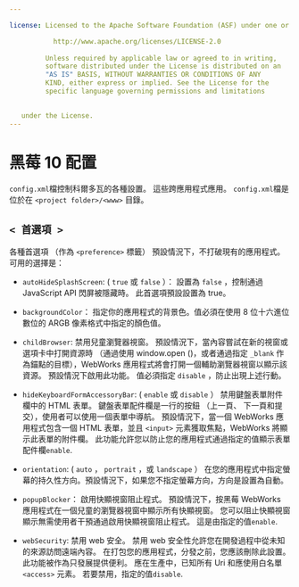 ```yaml
---

license: Licensed to the Apache Software Foundation (ASF) under one or more contributor license agreements. See the NOTICE file distributed with this work for additional information regarding copyright ownership. The ASF licenses this file to you under the Apache License, Version 2.0 (the "License"); you may not use this file except in compliance with the License. You may obtain a copy of the License at

           http://www.apache.org/licenses/LICENSE-2.0
    
         Unless required by applicable law or agreed to in writing,
         software distributed under the License is distributed on an
         "AS IS" BASIS, WITHOUT WARRANTIES OR CONDITIONS OF ANY
         KIND, either express or implied. See the License for the
         specific language governing permissions and limitations
    

   under the License.
---
```


# 黑莓 10 配置

`config.xml`檔控制科爾多瓦的各種設置。 這些跨應用程式應用。 `config.xml`檔是位於在 `<project folder>/<www>` 目錄。

## `< 首選項 >`

各種首選項 （作為 `<preference>` 標籤） 預設情況下，不打破現有的應用程式。可用的選擇是：

*   `autoHideSplashScreen`: ( `true` 或 `false` ）： 設置為 `false` ，控制通過 JavaScript API 閃屏被隱藏時。 此首選項預設設置為 true。

*   `backgroundColor`： 指定你的應用程式的背景色。值必須在使用 8 位十六進位數位的 ARGB 像素格式中指定的顏色值。

*   `childBrowser`: 禁用兒童瀏覽器視窗。 預設情況下，當內容嘗試在新的視窗或選項卡中打開資源時 （通過使用 window.open ()，或者通過指定 `_blank` 作為錨點的目標），WebWorks 應用程式將會打開一個輔助瀏覽器視窗以顯示該資源。 預設情況下啟用此功能。 值必須指定 `disable` ，防止出現上述行動。

*   `hideKeyboardFormAccessoryBar`: ( `enable` 或 `disable` ） 禁用鍵盤表單附件欄中的 HTML 表單。 鍵盤表單配件欄是一行的按鈕 （上一頁、 下一頁和提交），使用者可以使用一個表單中導航。 預設情況下，當一個 WebWorks 應用程式包含一個 HTML 表單，並且 `<input>` 元素獲取焦點，WebWorks 將顯示此表單的附件欄。 此功能允許您以防止您的應用程式通過指定的值顯示表單配件欄`enable`.

*   `orientation`: ( `auto` ， `portrait` ，或 `landscape` ） 在您的應用程式中指定螢幕的持久性方向。預設情況下，如果您不指定螢幕方向，方向是設置為自動。

*   `popupBlocker`： 啟用快顯視窗阻止程式。 預設情況下，按黑莓 WebWorks 應用程式在一個兒童的瀏覽器視窗中顯示所有快顯視窗。 您可以阻止快顯視窗顯示無需使用者干預通過啟用快顯視窗阻止程式。 這是由指定的值`enable`.

*   `webSecurity`: 禁用 web 安全。 禁用 web 安全性允許您在開發過程中從未知的來源訪問遠端內容。 在打包您的應用程式，分發之前，您應該刪除此設置。 此功能被作為只發展提供便利。 應在生產中，已知所有 Uri 和應使用白名單 `<access>` 元素。 若要禁用，指定的值`disable`.
